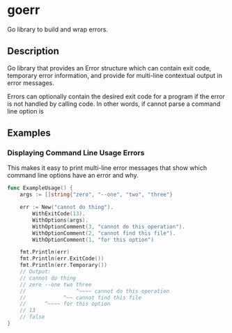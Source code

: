 # goerr

Go library to build and wrap errors.

## Description

Go library that provides an Error structure which can contain exit code,
temporary error information, and provide for multi-line contextual output in
error messages.

Errors can optionally contain the desired exit code for a program if the error
is not handled by calling code. In other words, if cannot parse a command line
option is

## Examples

### Displaying Command Line Usage Errors

This makes it easy to print multi-line error messages that show which command
line options have an error and why.

```go
func ExampleUsage() {
	args := []string{"zero", "--one", "two", "three"}

	err := New("cannot do thing").
		WithExitCode(13).
		WithOptions(args).
		WithOptionComment(3, "cannot do this operation").
		WithOptionComment(2, "cannot find this file").
		WithOptionComment(1, "for this option")

	fmt.Println(err)
	fmt.Println(err.ExitCode())
	fmt.Println(err.Temporary())
	// Output:
	// cannot do thing
	// zero --one two three
	//                ^~~~~ cannot do this operation
	//            ^~~ cannot find this file
	//      ^~~~~ for this option
	// 13
	// false
}
```
